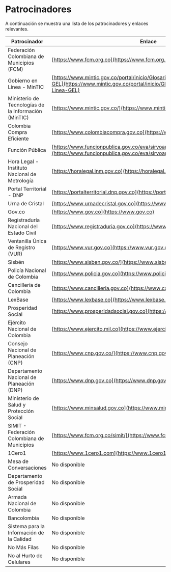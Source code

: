 # Patrocinadores

A continuación se muestra una lista de los patrocinadores y enlaces relevantes.

| Patrocinador                                        | Enlace                                                                                             |
|-----------------------------------------------------|----------------------------------------------------------------------------------------------------|
| Federación Colombiana de Municipios (FCM)           | [https://www.fcm.org.co](https://www.fcm.org.co)                                                   |
| Gobierno en Línea - MinTIC                          | [https://www.mintic.gov.co/portal/inicio/Glosario/G/5306:Gobierno-en-Linea-GEL](https://www.mintic.gov.co/portal/inicio/Glosario/G/5306:Gobierno-en-Linea-GEL) |
| Ministerio de Tecnologías de la Información (MinTIC)| [https://www.mintic.gov.co/](https://www.mintic.gov.co/)                                           |
| Colombia Compra Eficiente                           | [https://www.colombiacompra.gov.co](https://www.colombiacompra.gov.co)                             |
| Función Pública                                     | [https://www.funcionpublica.gov.co/eva/sirvoamipais/octubre_2020/index.html](https://www.funcionpublica.gov.co/eva/sirvoamipais/octubre_2020/index.html) |
| Hora Legal - Instituto Nacional de Metrología       | [https://horalegal.inm.gov.co](https://horalegal.inm.gov.co)                                       |
| Portal Territorial - DNP                            | [https://portalterritorial.dnp.gov.co](https://portalterritorial.dnp.gov.co)                       |
| Urna de Cristal                                     | [https://www.urnadecristal.gov.co](https://www.urnadecristal.gov.co)                               |
| Gov.co                                              | [https://www.gov.co](https://www.gov.co)                                                           |
| Registraduría Nacional del Estado Civil             | [https://www.registraduria.gov.co](https://www.registraduria.gov.co)                               |
| Ventanilla Única de Registro (VUR)                  | [https://www.vur.gov.co](https://www.vur.gov.co)                                                   |
| Sisbén                                              | [https://www.sisben.gov.co/](https://www.sisben.gov.co/)                                           |
| Policía Nacional de Colombia                        | [https://www.policia.gov.co](https://www.policia.gov.co)                                           |
| Cancillería de Colombia                             | [https://www.cancilleria.gov.co](https://www.cancilleria.gov.co)                                   |
| LexBase                                             | [https://www.lexbase.co](https://www.lexbase.co)                                                   |
| Prosperidad Social                                  | [https://www.prosperidadsocial.gov.co](https://www.prosperidadsocial.gov.co)                       |
| Ejército Nacional de Colombia                       | [https://www.ejercito.mil.co](https://www.ejercito.mil.co)                                         |
| Consejo Nacional de Planeación (CNP)                | [https://www.cnp.gov.co/](https://www.cnp.gov.co/)                                                 |
| Departamento Nacional de Planeación (DNP)           | [https://www.dnp.gov.co](https://www.dnp.gov.co)                                                   |
| Ministerio de Salud y Protección Social             | [https://www.minsalud.gov.co](https://www.minsalud.gov.co)                                         |
| SIMIT - Federación Colombiana de Municipios         | [https://www.fcm.org.co/simit/](https://www.fcm.org.co/simit/)                                     |
| 1Cero1                                              | [https://www.1cero1.com](https://www.1cero1.com)                                                   |
| Mesa de Conversaciones                              | No disponible                                                                                      |
| Departamento de Prosperidad Social                  | No disponible                                                                                      |
| Armada Nacional de Colombia                         | No disponible                                                                                      |
| Bancolombia                                         | No disponible                                                                                      |
| Sistema para la Información de la Calidad           | No disponible                                                                                      |
| No Más Filas                                        | No disponible                                                                                      |
| No al Hurto de Celulares                            | No disponible                                                                                      |

